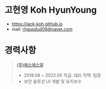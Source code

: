 # 고현영 Koh HyunYoung
* https://jack-koh.github.io
* mail: rhgusdud09@naver.com

# 경력사항
> [(주)에스에스알](http://www.ssrinc.co.kr)
> * 2018.08 ~ 2022.05
> 직급: 대리
> 직책: 팀장
> * 보안 솔루션 UI 개발 및 유지보수
